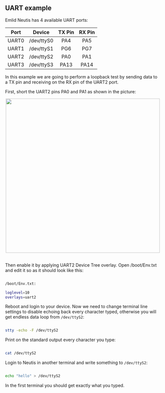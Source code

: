 ## UART example

Emlid Neutis has 4 available UART ports:

|Port|Device|TX Pin|RX Pin|
|:-:|:-:|:--:|:--:|
|UART0|/dev/ttyS0|PA4|PA5
|UART1|/dev/ttyS1|PG6|PG7
|UART2|/dev/ttyS2|PA0|PA1
|UART3|/dev/ttyS3|PA13|PA14

In this example we are going to perform a loopback test by sending
data to a TX pin and receiving on the RX pin of the UART2 port.

First, short the UART2 pins PA0 and PA1 as shown in the picture:

<div style="text-align: center;"><img src="../../img/examples/shorted_uart_pins.jpg" style="width: 500px;"></div><br>

Then enable it by applying UART2 Device Tree overlay.
Open /boot/Env.txt and edit it so as it should look like this:

```bash

/boot/Env.txt:

loglevel=10
overlays=uart2

```

Reboot and login to your device. Now we need to change terminal
line settings to disable echoing back every character typed,
otherwise you will get endless data loop from ```/dev/ttyS2```:

```bash

stty -echo -F /dev/ttyS2

```

Print on the standard output every character you type:

```bash

cat /dev/ttyS2

```

Login to Neutis in another terminal and write something to ```/dev/ttyS2```:

```bash

echo "hello" > /dev/ttyS2

```

In the first terminal you should get exactly what you typed.